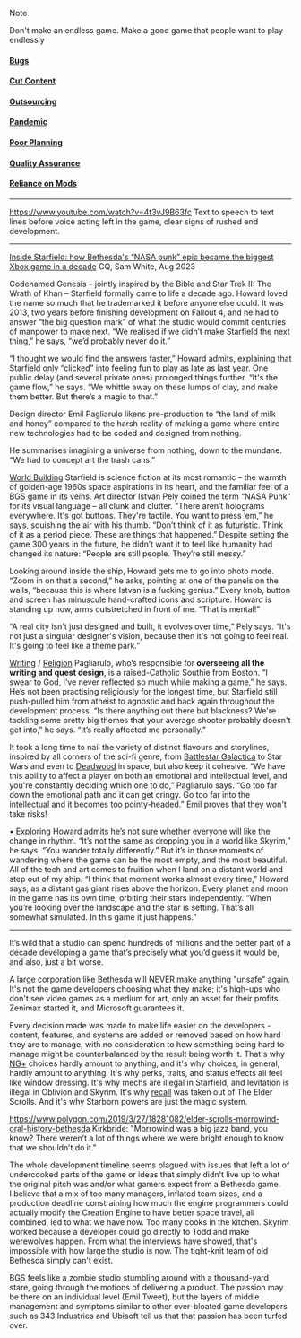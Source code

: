 > [!note] 
Don't make an endless game. Make a good game that people want to play endlessly
#### [Bugs](Bugs.md)

#### [Cut Content](Cut%20Content.md)

#### [Outsourcing](Outsourcing.md)

#### [Pandemic](Pandemic.md)

#### [Poor Planning](Poor%20Planning.md)

#### [Quality Assurance](Quality%20Assurance.md)

#### [Reliance on Mods](Reliance%20on%20Mods.md)

--- 
https://www.youtube.com/watch?v=4t3vJ9B63fc
Text to speech to text lines before voice acting left in the game, clear signs of rushed end development.

---
[Inside Starfield: how Bethesda's “NASA punk” epic became the biggest Xbox game in a decade](https://www.gq-magazine.co.uk/article/starfield-todd-howard-interview)
GQ, Sam White, Aug 2023

Codenamed Genesis – jointly inspired by the Bible and Star Trek II: The Wrath of Khan – Starfield formally came to life a decade ago. Howard loved the name so much that he trademarked it before anyone else could. It was 2013, two years before finishing development on Fallout 4, and he had to answer “the big question mark” of what the studio would commit centuries of manpower to make next. “We realised if we didn’t make Starfield the next thing,” he says, “we’d probably never do it.”

“I thought we would find the answers faster,” Howard admits, explaining that Starfield only “clicked” into feeling fun to play as late as last year. One public delay (and several private ones) prolonged things further. “It's the game flow,” he says. “We whittle away on these lumps of clay, and make them better. But there’s a magic to that.”

Design director Emil Pagliarulo likens pre-production to “the land of milk and honey” compared to the harsh reality of making a game where entire new technologies had to be coded and designed from nothing. 

He summarises imagining a universe from nothing, down to the mundane. “We had to concept art the trash cans.”

[World Building](World%20Building.md)
Starfield is science fiction at its most romantic – the warmth of golden-age 1960s space aspirations in its heart, and the familiar feel of a BGS game in its veins. Art director Istvan Pely coined the term “NASA Punk” for its visual language – all clunk and clutter. “There aren’t holograms everywhere. It's got buttons. They're tactile. You want to press ’em,” he says, squishing the air with his thumb. “Don’t think of it as futuristic. Think of it as a period piece. These are things that happened.” Despite setting the game 300 years in the future, he didn’t want it to feel like humanity had changed its nature: “People are still people. They’re still messy.”

Looking around inside the ship, Howard gets me to go into photo mode. “Zoom in on that a second,” he asks, pointing at one of the panels on the walls, “because this is where Istvan is a fucking genius.” Every knob, button and screen has minuscule hand-crafted icons and scripture. Howard is standing up now, arms outstretched in front of me. “That is mental!”

 “A real city isn't just designed and built, it evolves over time,” Pely says. “It's not just a singular designer's vision, because then it's not going to feel real. It's going to feel like a theme park.”

[Writing](Writing.md) / [Religion](Religion.md)
Pagliarulo, who’s responsible for **overseeing all the writing and quest design**, is a raised-Catholic Southie from Boston. “I swear to God, I’ve never reflected so much while making a game,” he says. He’s not been practising religiously for the longest time, but Starfield still push-pulled him from atheist to agnostic and back again throughout the development process. “Is there anything out there but blackness? We're tackling some pretty big themes that your average shooter probably doesn't get into,” he says. “It’s really affected me personally.”

It took a long time to nail the variety of distinct flavours and storylines, inspired by all corners of the sci-fi genre, from [Battlestar Galactica](Battlestar%20Galactica) to Star Wars and even to [Deadwood](Deadwood) in space, but also keep it cohesive. “We have this ability to affect a player on both an emotional and intellectual level, and you're constantly deciding which one to do,” Pagliarulo says. “Go too far down the emotional path and it can get cringy. Go too far into the intellectual and it becomes too pointy-headed.”
	Emil proves that they won't take risks!

[• Exploring](•%20Exploring.md)
Howard admits he’s not sure whether everyone will like the change in rhythm. “It’s not the same as dropping you in a world like Skyrim,” he says. “You wander totally differently.” But it’s in those moments of wandering where the game can be the most empty, and the most beautiful. All of the tech and art comes to fruition when I land on a distant world and step out of my ship. “I think that moment works almost every time,” Howard says, as a distant gas giant rises above the horizon. Every planet and moon in the game has its own time, orbiting their stars independently. “When you’re looking over the landscape and the star is setting. That’s all somewhat simulated. In this game it just happens.”

---

It’s wild that a studio can spend hundreds of millions and the better part of a decade developing a game that’s precisely what you’d guess it would be, and also, just a bit worse.

A large corporation like Bethesda will NEVER make anything "unsafe" again. It's not the game developers choosing what they make; it's high-ups who don't see video games as a medium for art, only an asset for their profits. Zenimax started it, and Microsoft guarantees it.

Every decision made was made to make life easier on the developers - content, features, and systems are added or removed based on how hard they are to manage, with no consideration to how something being hard to manage might be counterbalanced by the result being worth it. That's why [NG+](NG+.md) choices hardly amount to anything, and it's why choices, in general, hardly amount to anything. It's why perks, traits, and status effects all feel like window dressing. It's why mechs are illegal in Starfield, and levitation is illegal in Oblivion and Skyrim. It's why [recall](Todd%20Howard%20Interviews.md) was taken out of The Elder Scrolls. And it's why Starborn powers are just the magic system.

https://www.polygon.com/2019/3/27/18281082/elder-scrolls-morrowind-oral-history-bethesda
Kirkbride: "Morrowind was a big jazz band, you know? There weren’t a lot of things where we were bright enough to know that we shouldn’t do it."

The whole development timeline seems plagued with issues that left a lot of undercooked parts of the game or ideas that simply didn't live up to what the original pitch was and/or what gamers expect from a Bethesda game.  
I believe that a mix of too many managers, inflated team sizes, and a production deadline constraining how much the engine programmers could actually modify the Creation Engine to have better space travel, all combined, led to what we have now.
Too many cooks in the kitchen. Skyrim worked because a developer could go directly to Todd and make werewolves happen. From what the interviews have showed, that's impossible with how large the studio is now. The tight-knit team of old Bethesda simply can't exist.

BGS feels like a zombie studio stumbling around with a thousand-yard stare, going through the motions of delivering a product. The passion may be there on an individual level (Emil Tweet), but the layers of middle management and symptoms similar to other over-bloated game developers such as 343 Industries and Ubisoft tell us that that passion has been turfed over.

